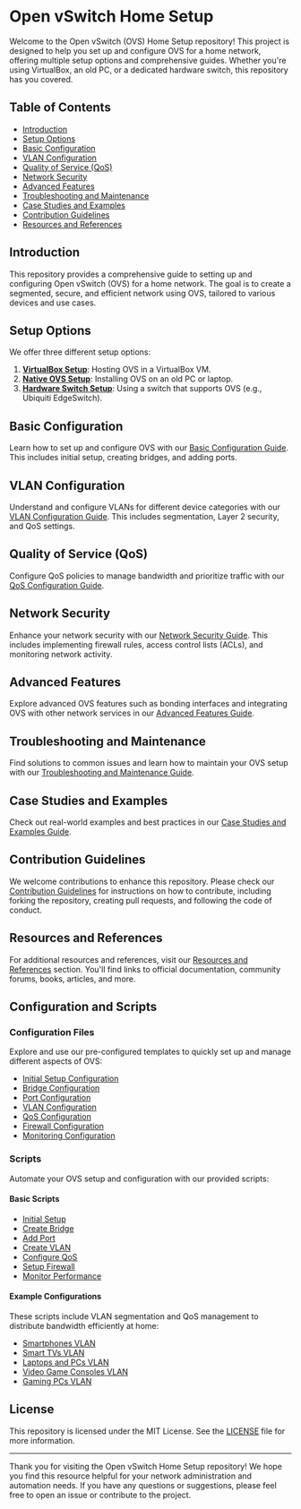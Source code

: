 # Open vSwitch Home Setup

Welcome to the Open vSwitch (OVS) Home Setup repository! This project is designed to help you set up and configure OVS for a home network, offering multiple setup options and comprehensive guides. Whether you're using VirtualBox, an old PC, or a dedicated hardware switch, this repository has you covered.

## Table of Contents

- [Introduction](#introduction)
- [Setup Options](#setup-options)
- [Basic Configuration](#basic-configuration)
- [VLAN Configuration](#vlan-configuration)
- [Quality of Service (QoS)](#quality-of-service-qos)
- [Network Security](#network-security)
- [Advanced Features](#advanced-features)
- [Troubleshooting and Maintenance](#troubleshooting-and-maintenance)
- [Case Studies and Examples](#case-studies-and-examples)
- [Contribution Guidelines](#contribution-guidelines)
- [Resources and References](#resources-and-references)

## Introduction

This repository provides a comprehensive guide to setting up and configuring Open vSwitch (OVS) for a home network. The goal is to create a segmented, secure, and efficient network using OVS, tailored to various devices and use cases.

## Setup Options

We offer three different setup options:
1. **[VirtualBox Setup](docs/virtualbox-setup.md)**: Hosting OVS in a VirtualBox VM.
2. **[Native OVS Setup](docs/native-ovs-setup.md)**: Installing OVS on an old PC or laptop.
3. **[Hardware Switch Setup](docs/hardware-switch-setup.md)**: Using a switch that supports OVS (e.g., Ubiquiti EdgeSwitch).

## Basic Configuration

Learn how to set up and configure OVS with our [Basic Configuration Guide](docs/basic-configuration.md). This includes initial setup, creating bridges, and adding ports.

## VLAN Configuration

Understand and configure VLANs for different device categories with our [VLAN Configuration Guide](docs/vlan-configuration.md). This includes segmentation, Layer 2 security, and QoS settings.

## Quality of Service (QoS)

Configure QoS policies to manage bandwidth and prioritize traffic with our [QoS Configuration Guide](docs/qos-configuration.md).

## Network Security

Enhance your network security with our [Network Security Guide](docs/network-security.md). This includes implementing firewall rules, access control lists (ACLs), and monitoring network activity.

## Advanced Features

Explore advanced OVS features such as bonding interfaces and integrating OVS with other network services in our [Advanced Features Guide](docs/advanced-features.md).

## Troubleshooting and Maintenance

Find solutions to common issues and learn how to maintain your OVS setup with our [Troubleshooting and Maintenance Guide](docs/troubleshooting-maintenance.md).

## Case Studies and Examples

Check out real-world examples and best practices in our [Case Studies and Examples Guide](docs/case-studies.md).

## Contribution Guidelines

We welcome contributions to enhance this repository. Please check our [Contribution Guidelines](docs/contribution-guidelines.md) for instructions on how to contribute, including forking the repository, creating pull requests, and following the code of conduct.

## Resources and References

For additional resources and references, visit our [Resources and References](docs/resources-references.md) section. You'll find links to official documentation, community forums, books, articles, and more.

## Configuration and Scripts

### Configuration Files

Explore and use our pre-configured templates to quickly set up and manage different aspects of OVS:

- [Initial Setup Configuration](config/initial-setup.conf)
- [Bridge Configuration](config/bridge.conf)
- [Port Configuration](config/port.conf)
- [VLAN Configuration](config/vlan.conf)
- [QoS Configuration](config/qos.conf)
- [Firewall Configuration](config/firewall.conf)
- [Monitoring Configuration](config/monitor.conf)

### Scripts

Automate your OVS setup and configuration with our provided scripts:

#### Basic Scripts

- [Initial Setup](scripts/basic-scripts/initial-setup.sh)
- [Create Bridge](scripts/basic-scripts/create-bridge.sh)
- [Add Port](scripts/basic-scripts/add-port.sh)
- [Create VLAN](scripts/basic-scripts/create-vlan.sh)
- [Configure QoS](scripts/basic-scripts/configure-qos.sh)
- [Setup Firewall](scripts/basic-scripts/setup-firewall.sh)
- [Monitor Performance](scripts/basic-scripts/monitor-performance.sh)

#### Example Configurations

These scripts include VLAN segmentation and QoS management to distribute bandwidth efficiently at home:

- [Smartphones VLAN](scripts/example-configs/smartphones-vlan.sh)
- [Smart TVs VLAN](scripts/example-configs/smarttvs-vlan.sh)
- [Laptops and PCs VLAN](scripts/example-configs/laptops-pcs-vlan.sh)
- [Video Game Consoles VLAN](scripts/example-configs/consoles-vlan.sh)
- [Gaming PCs VLAN](scripts/example-configs/gaming-pcs-vlan.sh)

## License

This repository is licensed under the MIT License. See the [LICENSE](LICENSE) file for more information.

---

Thank you for visiting the Open vSwitch Home Setup repository! We hope you find this resource helpful for your network administration and automation needs. If you have any questions or suggestions, please feel free to open an issue or contribute to the project.

